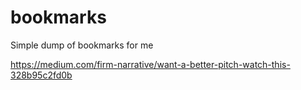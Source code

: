 # bookmarks
Simple dump of bookmarks for me

https://medium.com/firm-narrative/want-a-better-pitch-watch-this-328b95c2fd0b
